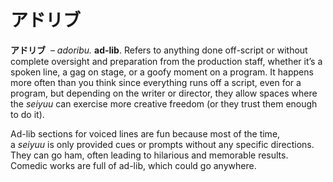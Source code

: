 # アドリブ

**アドリブ**  – _adoribu._ **ad-lib**. Refers to anything done off-script or without complete oversight and preparation from the production staff, whether it’s a spoken line, a gag on stage, or a goofy moment on a program. It happens more often than you think since everything runs off a script, even for a program, but depending on the writer or director, they allow spaces where the _seiyuu_ can exercise more creative freedom (or they trust them enough to do it).

Ad-lib sections for voiced lines are fun because most of the time, a _seiyuu_ is only provided cues or prompts without any specific directions. They can go ham, often leading to hilarious and memorable results. Comedic works are full of ad-lib, which could go anywhere.
